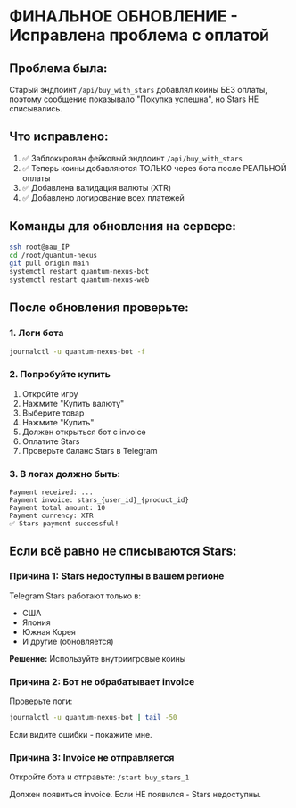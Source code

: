 # ФИНАЛЬНОЕ ОБНОВЛЕНИЕ - Исправлена проблема с оплатой

## Проблема была:
Старый эндпоинт `/api/buy_with_stars` добавлял коины БЕЗ оплаты, поэтому сообщение показывало "Покупка успешна", но Stars НЕ списывались.

## Что исправлено:
1. ✅ Заблокирован фейковый эндпоинт `/api/buy_with_stars`
2. ✅ Теперь коины добавляются ТОЛЬКО через бота после РЕАЛЬНОЙ оплаты
3. ✅ Добавлена валидация валюты (XTR)
4. ✅ Добавлено логирование всех платежей

## Команды для обновления на сервере:

```bash
ssh root@ваш_IP
cd /root/quantum-nexus
git pull origin main
systemctl restart quantum-nexus-bot
systemctl restart quantum-nexus-web
```

## После обновления проверьте:

### 1. Логи бота
```bash
journalctl -u quantum-nexus-bot -f
```

### 2. Попробуйте купить
1. Откройте игру
2. Нажмите "Купить валюту"
3. Выберите товар
4. Нажмите "Купить"
5. Должен открыться бот с invoice
6. Оплатите Stars
7. Проверьте баланс Stars в Telegram

### 3. В логах должно быть:
```
Payment received: ...
Payment invoice: stars_{user_id}_{product_id}
Payment total amount: 10
Payment currency: XTR
✅ Stars payment successful!
```

## Если всё равно не списываются Stars:

### Причина 1: Stars недоступны в вашем регионе
Telegram Stars работают только в:
- США
- Япония
- Южная Корея
- И другие (обновляется)

**Решение:** Используйте внутриигровые коины

### Причина 2: Бот не обрабатывает invoice
Проверьте логи:
```bash
journalctl -u quantum-nexus-bot | tail -50
```

Если видите ошибки - покажите мне.

### Причина 3: Invoice не отправляется
Откройте бота и отправьте: `/start buy_stars_1`

Должен появиться invoice. Если НЕ появился - Stars недоступны.


